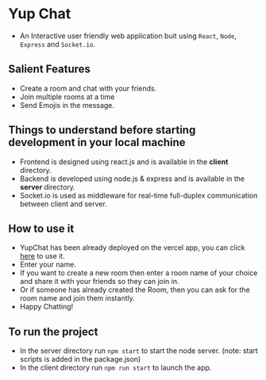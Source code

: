 # Yup Chat

+ An Interactive user friendly web application buit using `React`, `Node`, `Express` and `Socket.io`.

## Salient Features
+ Create a room and chat with your friends.
+ Join multiple rooms at a time
+ Send Emojis in the message.

## Things to understand before starting development in your local machine
+ Frontend is designed using react.js and is available in the **client** directory.
+ Backend is developed using node.js & express and is available in the **server** directory.
+ Socket.io is used as middleware for real-time full-duplex communication between client and server.

## How to use it
+ YupChat has been already deployed on the vercel app, you can click [here](http://yupchat.vercel.app) to use it.
+ Enter your name.
+ If you want to create a new room then enter a room name of your choice and share it with your friends so they can join in.
+ Or if someone has already created the Room, then you can ask for the room name and join them instantly.
+ Happy Chatting!
 
## To run the project
+ In the server directory run `npm start` to start the node server. (note: start scripts is added in the package.json)
+ In the client directory run `npm run start` to launch the app.

